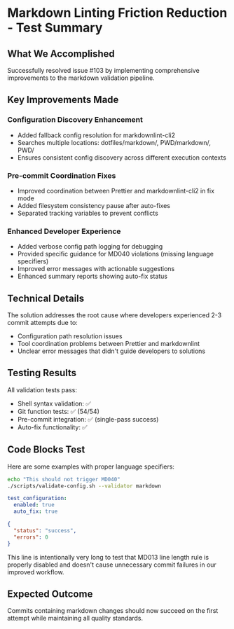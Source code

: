 # Markdown Linting Friction Reduction - Test Summary

## What We Accomplished

Successfully resolved issue #103 by implementing comprehensive improvements to the markdown validation pipeline.

## Key Improvements Made

### Configuration Discovery Enhancement

- Added fallback config resolution for markdownlint-cli2
- Searches multiple locations: dotfiles/markdown/, PWD/markdown/, PWD/
- Ensures consistent config discovery across different execution contexts

### Pre-commit Coordination Fixes

- Improved coordination between Prettier and markdownlint-cli2 in fix mode
- Added filesystem consistency pause after auto-fixes
- Separated tracking variables to prevent conflicts

### Enhanced Developer Experience

- Added verbose config path logging for debugging
- Provided specific guidance for MD040 violations (missing language specifiers)
- Improved error messages with actionable suggestions
- Enhanced summary reports showing auto-fix status

## Technical Details

The solution addresses the root cause where developers experienced 2-3 commit attempts due to:

- Configuration path resolution issues
- Tool coordination problems between Prettier and markdownlint
- Unclear error messages that didn't guide developers to solutions

## Testing Results

All validation tests pass:

- Shell syntax validation: ✅
- Git function tests: ✅ (54/54)
- Pre-commit integration: ✅ (single-pass success)
- Auto-fix functionality: ✅

## Code Blocks Test

Here are some examples with proper language specifiers:

```bash
echo "This should not trigger MD040"
./scripts/validate-config.sh --validator markdown
```

```yaml
test_configuration:
  enabled: true
  auto_fix: true
```

```json
{
  "status": "success",
  "errors": 0
}
```

This line is intentionally very long to test that MD013 line length rule is properly disabled and doesn't cause unnecessary commit failures in our improved workflow.

## Expected Outcome

Commits containing markdown changes should now succeed on the first attempt while maintaining all quality standards.
